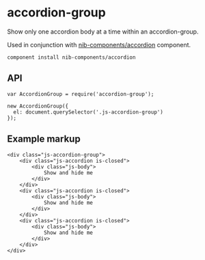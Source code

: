 accordion-group
===============

Show only one accordion body at a time within an accordion-group.

Used in conjunction with [nib-components/accordion](https://github.com/nib-components/accordion) component.

    component install nib-components/accordion

## API

    var AccordionGroup = require('accordion-group');

    new AccordionGroup({
      el: document.querySelector('.js-accordion-group')
    });


## Example markup

    <div class="js-accordion-group">
        <div class="js-accordion is-closed">
            <div class="js-body">
                Show and hide me
            </div>
        </div>
        <div class="js-accordion is-closed">
            <div class="js-body">
                Show and hide me
            </div>
        </div>
        <div class="js-accordion is-closed">
            <div class="js-body">
                Show and hide me
            </div>
        </div>
    </div>